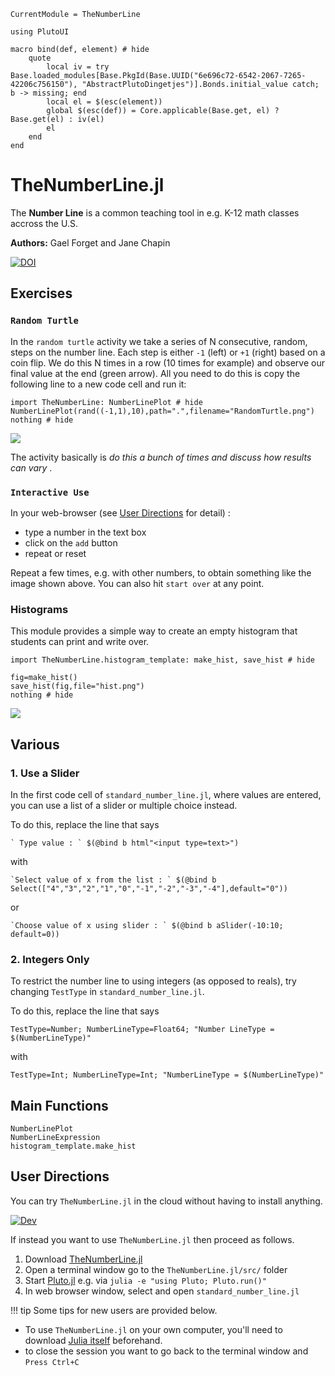 ```@meta
CurrentModule = TheNumberLine

using PlutoUI

macro bind(def, element) # hide
    quote
        local iv = try Base.loaded_modules[Base.PkgId(Base.UUID("6e696c72-6542-2067-7265-42206c756150"), "AbstractPlutoDingetjes")].Bonds.initial_value catch; b -> missing; end
        local el = $(esc(element))
        global $(esc(def)) = Core.applicable(Base.get, el) ? Base.get(el) : iv(el)
        el
    end
end
```

# TheNumberLine.jl

The **Number Line** is a common teaching tool in e.g. K-12 math classes accross the U.S.

**Authors:** Gael Forget and Jane Chapin

[![DOI](https://zenodo.org/badge/293410387.svg)](https://zenodo.org/badge/latestdoi/293410387)

## Exercises

### `Random Turtle`

In the `random turtle` activity we take a series of N consecutive, random, steps on the number line. Each step is either `-1` (left) or `+1` (right) based on a coin flip. We do this N times in a row (10 times for example) and observe our final value at the end (green arrow). All you need to do this is copy the following line to a new code cell and run it:

```@example
import TheNumberLine: NumberLinePlot # hide
NumberLinePlot(rand((-1,1),10),path=".",filename="RandomTurtle.png")
nothing # hide
```

![](RandomTurtle.png)

The activity basically is _do this a bunch of times and discuss how results can vary_
.

### `Interactive Use`

In your web-browser (see [User Directions](@ref) for detail) :

- type a number in the text box
- click on the `add` button
- repeat or reset

Repeat a few times, e.g. with other numbers, to obtain something like the image shown above. You can also hit `start over` at any point.

### Histograms

This module provides a simple way to create an empty histogram that students can print and write over.

```@example
import TheNumberLine.histogram_template: make_hist, save_hist # hide

fig=make_hist()
save_hist(fig,file="hist.png")
nothing # hide
```

![](hist.png)

## Various

### 1. Use a Slider

In the first code cell of `standard_number_line.jl`, where values are entered, you can use a list of a slider or multiple choice instead.

To do this, replace the line that says

```
` Type value : ` $(@bind b html"<input type=text>")
```

with

```
`Select value of x from the list : ` $(@bind b Select(["4","3","2","1","0","-1","-2","-3","-4"],default="0"))
```

or

```
`Choose value of x using slider : ` $(@bind b aSlider(-10:10; default=0))
```

### 2. Integers Only

To restrict the number line to using integers (as opposed to reals), try changing `TestType` in `standard_number_line.jl`.

To do this, replace the line that says

```
TestType=Number; NumberLineType=Float64; "Number LineType = $(NumberLineType)"
```

with 

```
TestType=Int; NumberLineType=Int; "NumberLineType = $(NumberLineType)"
```

## Main Functions

```@docs
NumberLinePlot
NumberLineExpression
histogram_template.make_hist
```

## User Directions

You can try `TheNumberLine.jl` in the cloud without having to install anything.

[![Dev](https://img.shields.io/badge/open-cloud-blue.svg)](https://gesis.mybinder.org/v2/gh/JuliaClimate/Notebooks/HEAD?urlpath=lab)

If instead you want to use `TheNumberLine.jl` then proceed as follows.

1. Download [TheNumberLine.jl](https://github.com/gaelforget/TheNumberLine.jl)
2. Open a terminal window go to the `TheNumberLine.jl/src/` folder
3. Start [Pluto.jl](https://github.com/fonsp/Pluto.jl) e.g. via `julia -e "using Pluto; Pluto.run()"`
4. In web browser window, select and open `standard_number_line.jl`

!!! tip
    Some tips for new users are provided below.

- To use `TheNumberLine.jl` on your own computer, you'll need to download [Julia itself](https://docs.julialang.org/en/v1/) beforehand.
- to close the session you want to go back to the terminal window and `Press Ctrl+C`
